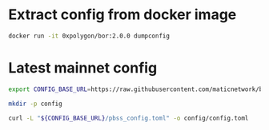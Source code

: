 # Extract config from docker image

```bash
docker run -it 0xpolygon/bor:2.0.0 dumpconfig
```

# Latest mainnet config

```bash
export CONFIG_BASE_URL=https://raw.githubusercontent.com/maticnetwork/bor/refs/heads/master/packaging/templates/mainnet-v1/sentry/sentry/bor

mkdir -p config

curl -L "${CONFIG_BASE_URL}/pbss_config.toml" -o config/config.toml
```
